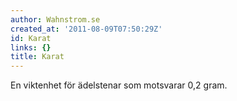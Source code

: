 ```yaml
---
author: Wahnstrom.se
created_at: '2011-08-09T07:50:29Z'
id: Karat
links: {}
title: Karat
---
```


En viktenhet för ädelstenar som motsvarar 0,2 gram.